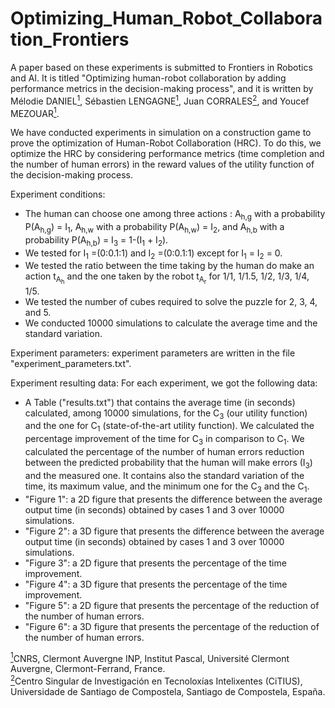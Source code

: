 # Optimizing_Human_Robot_Collaboration_Frontiers
A paper based on these experiments is submitted to Frontiers in Robotics and AI. It is titled "Optimizing human-robot collaboration by adding performance metrics in the decision-making process", and it is written by Mélodie DANIEL<a href="#note1" id="note1ref"><sup>1</sup></a>, Sébastien LENGAGNE<a href="#note1" id="note1ref"><sup>1</sup></a>, Juan CORRALES<a href="#note2" id="note2ref"><sup>2</sup></a>, and Youcef MEZOUAR<a href="#note1" id="note1ref"><sup>1</sup></a>.

We have conducted experiments in simulation on a construction game to prove the optimization of Human-Robot Collaboration (HRC). To do this, we optimize the HRC by considering performance metrics (time completion and the number of human errors) in the reward values of the utility function of the decision-making process. 

Experiment conditions:
- The human can choose one among three actions : A<sub>h,g</sub> with a probability P(A<sub>h,g</sub>) = I<sub>1</sub>, A<sub>h,w</sub> with a probability P(A<sub>h,w</sub>) = I<sub>2</sub>, and  A<sub>h,b</sub> with a probability P(A<sub>h,b</sub>) = I<sub>3</sub> = 1-(I<sub>1</sub> + I<sub>2</sub>).
- We tested for I<sub>1</sub> =(0:0.1:1) and I<sub>2</sub> =(0:0.1:1) except for I<sub>1</sub> = I<sub>2</sub> = 0.
- We tested the ratio between the time taking by the human do make an action t<sub>A<sub>h</sub></sub> and the one taken by the robot t<sub>A<sub>r</sub></sub> for 1/1, 1/1.5, 1/2, 1/3, 1/4, 1/5.
- We tested the number of cubes required to solve the puzzle for 2, 3, 4, and 5.
- We conducted 10000 simulations to calculate the average time and the standard variation. 

Experiment parameters:
experiment parameters are written in the file "experiment_parameters.txt".

Experiment resulting data:
For each experiment, we got the following data:
- A Table ("results.txt") that contains the average time (in seconds) calculated, among 10000 simulations, for the C<sub>3</sub> (our utility function) and the one for C<sub>1</sub> (state-of-the-art utility function). We calculated the percentage improvement of the time for C<sub>3</sub> in comparison to C<sub>1</sub>. We calculated the percentage of the number of human errors reduction between the predicted probability that the human will make errors (I<sub>3</sub>) and the measured one. It contains also the standard variation of the time, its maximum value, and the minimum one for the C<sub>3</sub> and the C<sub>1</sub>.
- "Figure 1": a 2D figure that presents the difference between the average output time (in seconds) obtained by cases 1 and 3 over 10000 simulations.
- "Figure 2": a 3D figure that presents the difference between the average output time (in seconds) obtained by cases 1 and 3 over 10000 simulations.
- "Figure 3": a 2D figure that presents the percentage of the time improvement.
- "Figure 4": a 3D figure that presents the percentage of the time improvement.
- "Figure 5": a 2D figure that presents the percentage of the reduction of the number of human errors.
- "Figure 6": a 3D figure that presents the percentage of the reduction of the number of human errors.



<a id="note1" href="#note1ref"><sup>1</sup></a>CNRS, Clermont Auvergne INP, Institut Pascal,  Université Clermont Auvergne, Clermont-Ferrand, France.  
<a id="note2" href="#note2ref"><sup>2</sup></a>Centro Singular de Investigación en Tecnoloxías Intelixentes (CiTIUS), Universidade de Santiago de Compostela, Santiago de Compostela, España.

